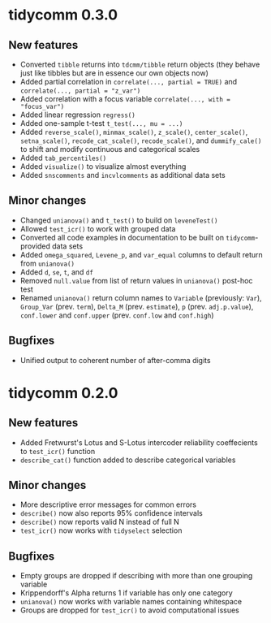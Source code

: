 # tidycomm 0.3.0

## New features
* Converted `tibble` returns into `tdcmm/tibble` return objects (they behave just like tibbles but are in essence our own objects now)
* Added partial correlation in `correlate(..., partial = TRUE)` and `correlate(..., partial = "z_var")`
* Added correlation with a focus variable `correlate(..., with = "focus_var")`
* Added linear regression `regress()`
* Added one-sample t-test `t_test(..., mu = ...)`
* Added `reverse_scale()`, `minmax_scale()`, `z_scale()`, `center_scale()`, `setna_scale()`, `recode_cat_scale()`, `recode_scale()`, and `dummify_cale()` to shift and modify continuous and categorical scales
* Added `tab_percentiles()`
* Added `visualize()` to visualize almost everything
* Added `snscomments` and `incvlcomments` as additional data sets

## Minor changes
* Changed `unianova()` and `t_test()` to build on `leveneTest()`
* Allowed `test_icr()` to work with grouped data
* Converted all code examples in documentation to be built on `tidycomm`-provided data sets
* Added `omega_squared`, `Levene_p`, and `var_equal` columns to default return from `unianova()`
* Added `d`, `se`, `t`, and `df`
* Removed `null.value` from list of return values in `unianova()` post-hoc test
* Renamed `unianova()` return column names to `Variable` (previously: `Var`), `Group_Var` (prev. `term`), `Delta_M` (prev. `estimate`), `p` (prev. `adj.p.value`), `conf.lower` and `conf.upper` (prev. `conf.low` and `conf.high`)

## Bugfixes
* Unified output to coherent number of after-comma digits

# tidycomm 0.2.0

## New features
* Added Fretwurst's Lotus and S-Lotus intercoder reliability coeffecients to `test_icr()` function
* `describe_cat()` function added to describe categorical variables

## Minor changes
* More descriptive error messages for common errors
* `describe()` now also reports 95% confidence intervals
* `describe()` now reports valid N instead of full N
* `test_icr()` now works with `tidyselect` selection

## Bugfixes
* Empty groups are dropped if describing with more than one grouping variable
* Krippendorff's Alpha returns 1 if variable has only one category
* `unianova()` now works with variable names containing whitespace
* Groups are dropped for `test_icr()` to avoid computational issues
